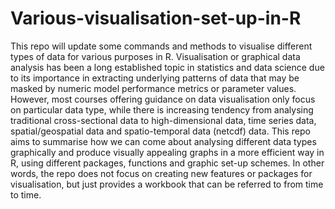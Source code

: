 # Various-visualisation-set-up-in-R
This repo will update some commands and methods to visualise different types of data for various purposes in R. 
Visualisation or graphical data analysis has been a long established topic in statistics and data science due to its importance in extracting underlying patterns of data that may be masked by numeric model performance metrics or parameter values. 
However, most courses offering guidance on data visualisation only focus on particular data type, while there is increasing tendency from analysing traditional cross-sectional data to high-dimensional data, time series data, spatial/geospatial data and spatio-temporal data (netcdf) data.
This repo aims to summarise how we can come about analysing different data types graphically and produce visually appealing graphs in a more efficient way in R, using different packages, functions and graphic set-up schemes.
In other words, the repo does not focus on creating new features or packages for visualisation, but just provides a workbook that can be referred to from time to time. 
